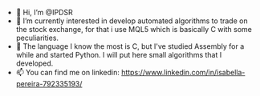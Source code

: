 - 👋 Hi, I’m @IPDSR
- 👀 I’m currently interested in develop automated algorithms to trade on the stock exchange, for that i use MQL5 which is basically C with some peculiarities.
- 🌱 The language I know the most is C, but I've studied Assembly for a while and started Python. I will put here small algorithms that I developed.
- 📫 You can find me on linkedin: https://www.linkedin.com/in/isabella-pereira-792335193/

<!---
IPDSR/IPDSR is a ✨ special ✨ repository because its `README.md` (this file) appears on your GitHub profile.
You can click the Preview link to take a look at your changes.
--->
